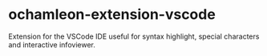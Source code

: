 # ochamleon-extension-vscode
Extension for the VSCode IDE useful for syntax highlight, special characters and interactive infoviewer.
